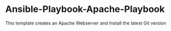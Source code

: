 # Ansible-Playbook-Apache-Playbook
This template creates an Apache Webserver and Install the latest Git version
